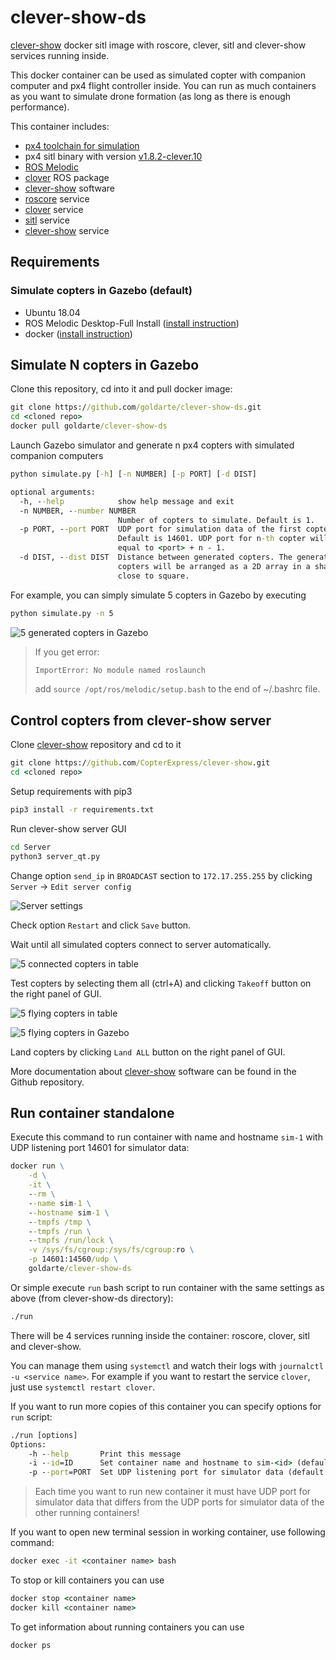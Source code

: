 # clever-show-ds

[clever-show](https://github.com/CopterExpress/clever-show) docker sitl image with roscore, clever, sitl and clever-show services running inside.

This docker container can be used as simulated copter with companion computer and px4 flight controller inside. You can run as much containers as you want to simulate drone formation (as long as there is enough performance).

This container includes:

* [px4 toolchain for simulation](https://dev.px4.io/v1.9.0/en/setup/dev_env.html)
* px4 sitl binary with version [v1.8.2-clever.10](https://github.com/CopterExpress/Firmware/releases/tag/v1.8.2-clever.10)
* [ROS Melodic](http://wiki.ros.org/melodic)
* [clover](https://github.com/CopterExpress/clever) ROS package
* [clever-show](https://github.com/CopterExpress/clever-show) software
* [roscore](services/roscore.service) service
* [clover](services/clover.service) service
* [sitl](services/sitl.service) service
* [clever-show](services/clever-show.service) service

## Requirements

### Simulate copters in Gazebo (default)

* Ubuntu 18.04
* ROS Melodic Desktop-Full Install ([install instruction](http://wiki.ros.org/melodic/Installation/Ubuntu))
* docker ([install instruction](https://docs.docker.com/get-docker/))

## Simulate N copters in Gazebo

Clone this repository, cd into it and pull docker image:

```cmd
git clone https://github.com/goldarte/clever-show-ds.git
cd <cloned repo>
docker pull goldarte/clever-show-ds
```

Launch Gazebo simulator and generate n px4 copters with simulated companion
computers

```cmd
python simulate.py [-h] [-n NUMBER] [-p PORT] [-d DIST]

optional arguments:
  -h, --help            show help message and exit
  -n NUMBER, --number NUMBER
                        Number of copters to simulate. Default is 1.
  -p PORT, --port PORT  UDP port for simulation data of the first copter.
                        Default is 14601. UDP port for n-th copter will be
                        equal to <port> + n - 1.
  -d DIST, --dist DIST  Distance between generated copters. The generated
                        copters will be arranged as a 2D array in a shape
                        close to square.
```

For example, you can simply simulate 5 copters in Gazebo by executing

```cmd
python simulate.py -n 5
```

![5 generated copters in Gazebo](docs/assets/copters-landed.png)

> If you get error:
>
> ```cmd
> ImportError: No module named roslaunch
> ```
>
> add `source /opt/ros/melodic/setup.bash` to the end of ~/.bashrc file.

## Control copters from clever-show server

Clone [clever-show](https://github.com/CopterExpress/clever-show) repository and cd to it

```cmd
git clone https://github.com/CopterExpress/clever-show.git
cd <cloned repo>
```

Setup requirements with pip3

```cmd
pip3 install -r requirements.txt
```

Run clever-show server GUI

```cmd
cd Server
python3 server_qt.py
```

Change option `send_ip` in `BROADCAST` section to `172.17.255.255` by clicking `Server` -> `Edit server config`

![Server settings](docs/assets/server-settings.png)

Check option `Restart` and click `Save` button.

Wait until all simulated copters connect to server automatically.

![5 connected copters in table](docs/assets/copters-landed-table.png)

Test copters by selecting them all (ctrl+A) and clicking `Takeoff` button on the right panel of GUI.

![5 flying copters in table](docs/assets/copters-takeoff-table.png)

![5 flying copters in Gazebo](docs/assets/copters-takeoff.png)

Land copters by clicking `Land ALL` button on the right panel of GUI.

More documentation about [clever-show](https://github.com/CopterExpress/clever-show#documentation) software can be found in the Github repository.

## Run container standalone

Execute this command to run container with name and hostname `sim-1` with UDP listening port 14601 for simulator data:

```cmd
docker run \
    -d \
    -it \
    --rm \
    --name sim-1 \
    --hostname sim-1 \
    --tmpfs /tmp \
    --tmpfs /run \
    --tmpfs /run/lock \
    -v /sys/fs/cgroup:/sys/fs/cgroup:ro \
    -p 14601:14560/udp \
    goldarte/clever-show-ds
```

Or simple execute `run` bash script to run container with the same settings as above (from clever-show-ds directory):

```cmd
./run
```

There will be 4 services running inside the container: roscore, clover, sitl and clever-show.

You can manage them using `systemctl` and watch their logs with `journalctl -u <service name>`. For example if you want to restart the service `clover`, just use `systemctl restart clover`.

If you want to run more copies of this container you can specify options for `run` script:

```cmd
./run [options]
Options:
    -h --help       Print this message
    -i --id=ID      Set container name and hostname to sim-<id> (default: 1)
    -p --port=PORT  Set UDP listening port for simulator data (default: 14601)

```

> Each time you want to run new container it must have UDP port for simulator data that differs from the UDP ports for simulator data of the other running containers!

If you want to open new terminal session in working container, use following command:

```cmd
docker exec -it <container name> bash
```

To stop or kill containers you can use

```cmd
docker stop <container name>
docker kill <container name>
```

To get information about running containers you can use

```cmd
docker ps
```
